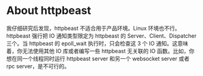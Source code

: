 # About httpbeast

我仔细研究后发现，httpbeast 不适合用于产品环境。Linux 环境也不行。httpbeast 强行把 IO 通知类型限定为 httpbeast 的 Server、Client、Dispatcher 三个。当 httpbeast 的 epoll_wait 执行时，只会检查这 3 个 IO 通知。这意味着，你无法使用其他 IO 库或者编写一些 httpbeast 无关联的 IO 函数。比如，你想在同一个线程同时运行 httpbeast server 和另一个 websocket server 或者 rpc server，是不可行的。


